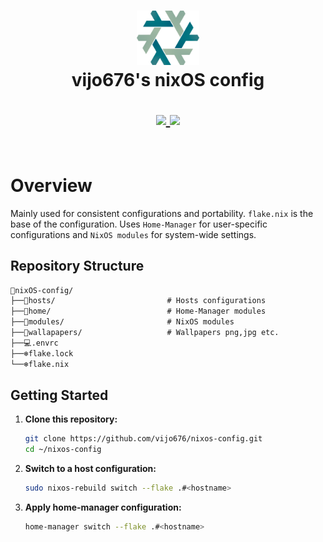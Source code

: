 <h1 align="center">
   <img src="./.github/assets/nixos-logo.png  " width="100px" />
   <br>
      vijo676's nixOS config
   <br>

   <div align="center">
      <p></p>
      <div align="center">
         <a = href="https://nixos.org">
            <img src="https://img.shields.io/badge/NixOS-25.05-blue.svg?style=for-the-badge&labelColor=282828&logo=NixOS&logoColor=458588&color=458588">
         </a>
         <a href="https://github.com/Frost-Phoenix/nixos-config/blob/main/LICENSE">
            <img src="https://img.shields.io/static/v1.svg?style=for-the-badge&label=License&message=MIT&colorA=282828&colorB=98971A&logo=unlicense&logoColor=98971A&"/>
         </a>
      </div>
      <br>
   </div>
</h1>

# Overview

Mainly used for consistent configurations and portability. `flake.nix` is the base of the configuration. Uses `Home-Manager` for user-specific configurations and `NixOS modules` for system-wide settings.

## Repository Structure

```md
📂nixOS-config/
├──📁hosts/                         # Hosts configurations
├──📁home/                          # Home-Manager modules
├──📁modules/                       # NixOS modules
├──📁wallapapers/                   # Wallpapers png,jpg etc.
├──💻.envrc
├──❄️flake.lock
└──❄️flake.nix
```

## Getting Started

1. **Clone this repository:**
   ```sh
   git clone https://github.com/vijo676/nixos-config.git
   cd ~/nixos-config
   ```

2. **Switch to a host configuration:**
   ```sh
   sudo nixos-rebuild switch --flake .#<hostname>
   ```

3. **Apply home-manager configuration:**
   ```sh
   home-manager switch --flake .#<hostname>
   ```